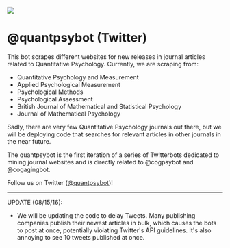![](https://github.com/tmc2737/quantpsybot/blob/master/quantpsy.png)

# @quantpsybot (Twitter)

This bot scrapes different websites for new releases in journal articles related to Quantitative Psychology. 
Currently, we are scraping from:
- Quantitative Psychology and Measurement
- Applied Psychological Measurement
- Psychological Methods
- Psychological Assessment
- British Journal of Mathematical and Statistical Psychology
- Journal of Mathematical Psychology


Sadly, there are very few Quantitative Psychology journals out there, but we will be deploying code that searches for relevant articles in other journals in the near future.

The quantpsybot is the first iteration of a series of Twitterbots dedicated to mining journal websites and is directly related to @cogpsybot and @cogagingbot.

Follow us on Twitter ([@quantpsybot](http://www.twitter.com/quantpsybot))!

***

UPDATE (08/15/16):
- We will be updating the code to delay Tweets. Many publishing companies publish their newest articles in bulk, which causes the bots to post at once, potentially violating Twitter's API guidelines. It's also annoying to see 10 tweets published at once.
